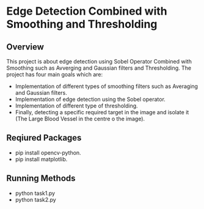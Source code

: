 # Edge Detection Combined with Smoothing and Thresholding
## Overview 
 This project is about edge detection using Sobel Operator Combined with Smoothing such as Avverging and Gaussian filters and Thresholding. The project has four main goals which are:
 - Implementation of different types of smoothing filters such as Averaging and Gaussian filters.
 - Implementation of edge detection using the Sobel operator.
 - Implementation of different type of thresholding.
 - Finally, detecting a specific required target in the image and isolate it (The Large Blood Vessel in the centre o the image).
 
 ## Reqiured Packages
 - pip install opencv-python.
 - pip install matplotlib.
 
 ## Running Methods
 - python task1.py
 - python task2.py
 
 
